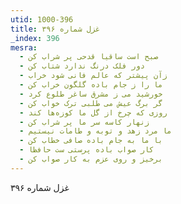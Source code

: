 ```yaml
---
utid: 1000-396
title: غزل شماره ۳۹۶
_index: 396
mesra:
  - صبح است ساقیا قدحی پر شراب کن
  - دور فلک درنگ ندارد شتاب کن
  - زآن پیشتر که عالم فانی شود خراب
  - ما را ز جام باده گلگون خراب کن
  - خورشید می ز مشرق ساغر طلوع کرد
  - گر برگ عیش می طلبی ترک خواب کن
  - روزی که چرخ از گل ما کوزه‌ها کند
  - زنهار کاسه سر ما پر شراب کن
  - ما مرد زهد و توبه و طامات نیستیم
  - با ما به جام باده صافی خطاب کن
  - کار صواب باده پرستی ست حافظا
  - برخیز و روی عزم به کار صواب کن
---
```

غزل شماره ۳۹۶
